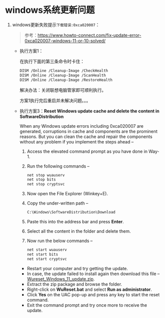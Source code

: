 # windows系统更新问题

1. windows更新失败提示`下载错误:0xca020007`：

   > 参考：https://www.howto-connect.com/fix-update-error-0xca020007-windows-11-or-10-solved/
   >
   
   - 执行方案1：
   
     在执行下面的第三条命令时卡住：
   
     ```bash
     DISM /Online /Cleanup-Image /CheckHealth
     DISM /Online /Cleanup-Image /ScanHealth
     DISM /Online /Cleanup-Image /RestoreHealth
     ```
   
     解决办法：关闭联想电脑管家即可顺利执行。
   
     方案1执行完后重启并未解决问题。。。
   
   - 执行方案3：**Reset Windows update cache and delete the content in SoftwareDistribution**
   
     When any Windows update errors including 0xca020007 are generated, corruptions in cache and components are the prominent reasons. But you can clean the cache and repair the components without any problem if you implement the steps ahead –
     
     1. Access the elevated command prompt as you have done in Way-1.
     
     2. Run the following commands –
     
        ```bash
        net stop wuauserv
        net stop bits
        net stop cryptsvc
        ```
     
     3. Now open the File Explorer (Winkey+E).
     
     4. Copy the under-written path –
     
        ```bash
        C:\Windows\SoftwareDistribution\Download
        ```
     
     5. Paste this into the address bar and press **Enter**.
     
     6. Select all the content in the folder and delete them.
     
     7. Now run the below commands –
     
        ```bash
        net start wuauserv
        net start bits
        net start cryptsvc
        ```
     
     - Restart your computer and try getting the update.
     - In case, the update failed to install again then download this file – [Wureset_Windows_11_update.zip](https://www.howto-connect.com/wp-content/uploads/2022/09/Wureset_Windows_11.codzoc.zip).
     - Extract the zip package and browse the folder.
     - Right-click on **WuReset.bat** and select **Run as administrator**.
     - Click **Yes** on the UAC pop-up and press any key to start the reset command.
     - Exit the command prompt and try once more to receive the update.